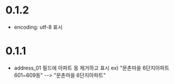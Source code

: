 0.1.2
=====================

* encoding: utf-8 표시


0.1.1
=====================

* address_01 필드에 아파트 동 제거하고 표시 ex) "문촌마을 6단지아파트 601~609동" --> "문촌마을 6단지아파트"


